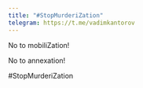 ```yaml
---
title: "#StopMurderiZation"
telegram: https://t.me/vadimkantorov
---
```

No to mobiliZation!

No to annexation!

#StopMurderiZation

